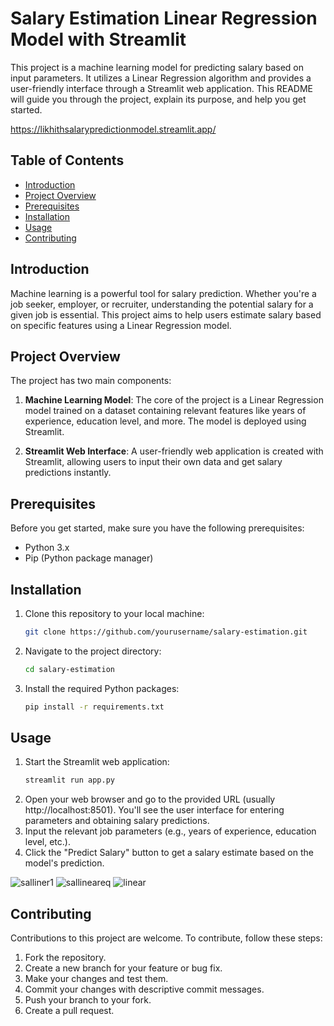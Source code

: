 # Salary Estimation Linear Regression Model with Streamlit

This project is a machine learning model for predicting salary based on input parameters. It utilizes a Linear Regression algorithm and provides a user-friendly interface through a Streamlit web application. This README will guide you through the project, explain its purpose, and help you get started.

https://likhithsalarypredictionmodel.streamlit.app/

## Table of Contents
- [Introduction](#introduction)
- [Project Overview](#project-overview)
- [Prerequisites](#prerequisites)
- [Installation](#installation)
- [Usage](#usage)
- [Contributing](#contributing)

## Introduction

Machine learning is a powerful tool for salary prediction. Whether you're a job seeker, employer, or recruiter, understanding the potential salary for a given job is essential. This project aims to help users estimate salary based on specific features using a Linear Regression model.

## Project Overview

The project has two main components:
1. **Machine Learning Model**: The core of the project is a Linear Regression model trained on a dataset containing relevant features like years of experience, education level, and more. The model is deployed using Streamlit.

2. **Streamlit Web Interface**: A user-friendly web application is created with Streamlit, allowing users to input their own data and get salary predictions instantly.

## Prerequisites

Before you get started, make sure you have the following prerequisites:

- Python 3.x
- Pip (Python package manager)

## Installation

1. Clone this repository to your local machine:
   ```bash
   git clone https://github.com/yourusername/salary-estimation.git
2. Navigate to the project directory:
   ```bash
   cd salary-estimation
3. Install the required Python packages:
   ```bash
   pip install -r requirements.txt
## Usage

1. Start the Streamlit web application:
   ```bash
   streamlit run app.py
2. Open your web browser and go to the provided URL (usually http://localhost:8501). You'll see the user interface for entering parameters and obtaining salary predictions.
3. Input the relevant job parameters (e.g., years of experience, education level, etc.).
4. Click the "Predict Salary" button to get a salary estimate based on the model's prediction.

![salliner1](https://github.com/likhith1409/Salary_Estimation_LinearRegression/assets/91020626/1eabc037-5863-4699-b569-1b9680722b64)
![sallineareq](https://github.com/likhith1409/Salary_Estimation_LinearRegression/assets/91020626/9c646814-70ad-4ebb-850f-e3d5192167c3)
![linear](https://github.com/likhith1409/Salary_Estimation_LinearRegression/assets/91020626/0545a12a-ded3-4be0-9c4e-1d37b17eeb98)



## Contributing

Contributions to this project are welcome. To contribute, follow these steps:

1. Fork the repository.
2. Create a new branch for your feature or bug fix.
3. Make your changes and test them.
4. Commit your changes with descriptive commit messages.
5. Push your branch to your fork.
6. Create a pull request.
